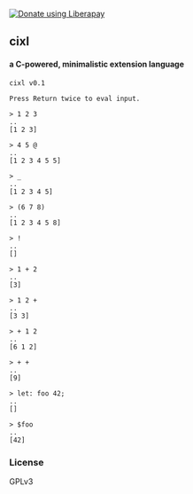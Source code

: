 <a href="https://liberapay.com/basic-gongfu/donate"><img alt="Donate using Liberapay" src="https://liberapay.com/assets/widgets/donate.svg"></a>

## cixl
#### a C-powered, minimalistic extension language

```
cixl v0.1

Press Return twice to eval input.

> 1 2 3
..
[1 2 3]

> 4 5 @
..
[1 2 3 4 5 5]

> _
..
[1 2 3 4 5]

> (6 7 8)
..
[1 2 3 4 5 8]

> !
..
[]

> 1 + 2
..
[3]

> 1 2 +
..
[3 3]

> + 1 2
..
[6 1 2]

> + +
..
[9]

> let: foo 42;
..
[]

> $foo
..
[42]
```

### License
GPLv3